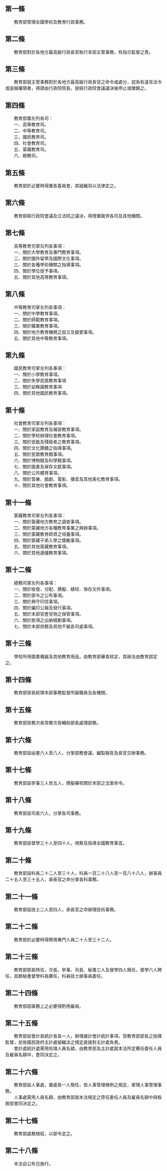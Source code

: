 第一條 
-------
　　教育部管理全國學術及教育行政事務。  


第二條 
-------
　　教育部對於各地方最高級行政長官執行本部主管事務，有指示監督之責。  


第三條 
-------
　　教育部就主管事務對於各地方最高級行政長官之命令或處分，認為有違背法令或逾越權限者，得請由行政院院長，提經行政院會議議決後停止或撤銷之。  


第四條 
-------
　　教育部置左列各司：  
　　一、高等教育司。  
　　二、中等教育司。  
　　三、國民教育司。  
　　四、社會教育司。  
　　五、蒙藏教育司。  
　　六、總務司。  


第五條 
-------
　　教育部於必要時得置各委員會，其組織另以法律定之。  


第六條 
-------
　　教育部經行政院會議及立法院之議決，得增置裁併各司及其他機關。  


第七條 
-------
　　高等教育司掌左列各事項：  
　　一、關於大學教育及專門教育事項。  
　　二、關於國外留學及國際文化事項。  
　　三、關於各種學術機關之指導事項。  
　　四、關於學位授予事項。  
　　五、關於其他高等教育事項。  


第八條 
-------
　　中等教育司掌左列各事項：  
　　一、關於中學教育事項。  
　　二、關於師範教育事項。  
　　三、關於職業教育事項。  
　　四、關於地方教育機關之設立及變更事項。  
　　五、關於其他中等教育事項。  


第九條 
-------
　　國民教育司掌左列各事項：  
　　一、關於小學教育事項。  
　　二、關於失學民眾教育事項  
　　三、關於幼稚園教育事項  
　　四、關於其他國民教育事項。  


第十條 
-------
　　社會教育司掌左列各事項：  
　　一、關於家庭教育及補習教育事項。  
　　二、關於學校辦理社會教育事項。  
　　三、關於低能及殘廢者之教育事項。  
　　四、關於文化團體之指導事項。  
　　五、關於民眾教育館事項。  
　　六、關於博物館及科學館事項。  
　　七、關於圖書及保存文獻事項。  
　　八、關於公共體育事項。  
　　九、關於音樂、戲劇、電影、播音及其他美化教育事項。  
　　十、關於其他社會教育事項。  


第十一條 
---------
　　蒙藏教育司掌左列各事項：  
　　一、關於蒙藏地方教育之調查事項。  
　　二、關於蒙藏地方各種教育事業之興辦事項。  
　　三、關於蒙藏教育師資之培養事項。  
　　四、關於蒙藏子弟入學之獎勵事項。  
　　五、關於其他蒙藏教育事項。  
　　六、關於其他邊疆教育事項。  


第十二條 
---------
　　總務司掌左列各事項：  
　　一、關於收發、分配、撰擬、繕校、保存文件事項。  
　　二、關於部令之公布事項。  
　　三、關於典守印信事項。  
　　四、關於編印公報及發行事項。  
　　五、關於本部官產官物之保管事項。  
　　六、關於款項之出納規劃事項。  
　　七、關於本部庶務及其他不屬各司處事項。  


第十三條 
---------
　　學校所用圖書儀器及其他教育用品，由教育部審查核定，其辦法由教育部定之。  


第十四條 
---------
　　教育部部長綜理本部事務監督所屬職員及各機關。  


第十五條 
---------
　　教育部政務次長常務次長輔助部長處理部務。  


第十六條 
---------
　　教育部設祕書六人至八人，分掌部務會議，編製報告及長官交辦事務。  


第十七條 
---------
　　教育部設參事三人至五人，撰擬審核關於本部之法案命令。  


第十八條 
---------
　　教育部設司長六人，分掌各司事務。  


第十九條 
---------
　　教育部設督學三十人至四十人，視察及指導全國教育事宜。  


第二十條 
---------
　　教育部設科長二十二人至三十人，科員一百二十八人至一百八十八人，辦事員二十五人至三十五人，承長官之命分掌各科事務。  


第二十一條 
-----------
　　教育部設技士二人至四人，承長官之命辦理技術事務。  


第二十二條 
-----------
　　教育部於必要時得聘用專門人員二十人至三十二人。  


第二十三條 
-----------
　　教育部部長特任，次長、參事、司長、秘書三人及督學四人簡任，督學六人聘任，其餘秘書督學科長薦任，科員技士辦事員委任。  


第二十四條 
-----------
　　教育部因事務上之必要得酌用雇員。  


第二十五條 
-----------
　　教育部設會計長統計長各一人，辦理歲計會計統計事項，受教育部部長之指揮監督，並依國民政府主計處組織法之規定直接對主計處負責。  
　　會計處統計處需用佐理人員名額，由教育部及主計處就本法所定薦任委任人員及雇員名額中，會同決定之。  


第二十六條 
-----------
　　教育部設人事處，置處長一人簡任，依人事管理條例之規定，掌理人事管理事務。  
　　人事處需用人員名額，由教育部就本法規定之荐任委任人員及雇員名額中與銓敘部會同決定之。  


第二十七條 
-----------
　　教育部處務規程，以部令定之。  


第二十八條 
-----------
　　本法自公布日施行。